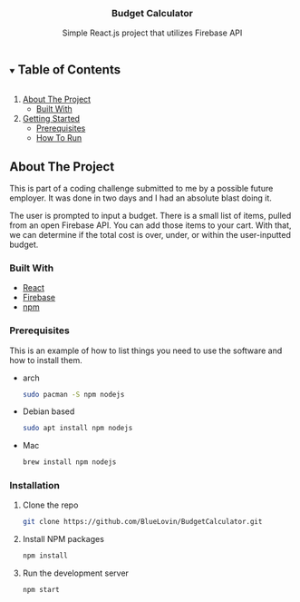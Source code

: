 
<!-- PROJECT LOGO -->
<br />
<p align="center">
  <h3 align="center">Budget Calculator</h3>

  <p align="center">
    Simple React.js project that utilizes Firebase API
    <br />
  </p>
</p>



<!-- TABLE OF CONTENTS -->
<details open="open">
  <summary><h2 style="display: inline-block">Table of Contents</h2></summary>
  <ol>
    <li>
      <a href="#about-the-project">About The Project</a>
      <ul>
        <li><a href="#built-with">Built With</a></li>
      </ul>
    </li>
    <li>
      <a href="#getting-started">Getting Started</a>
      <ul>
        <li><a href="#prerequisites">Prerequisites</a></li>
        <li><a href="#installation">How To Run</a></li>
      </ul>
    </li>
  </ol>
</details>



<!-- ABOUT THE PROJECT -->
## About The Project
This is part of a coding challenge submitted to me by a possible future employer. It was done in two days and I had an absolute blast doing it. 

The user is prompted to input a budget. There is a small list of items, pulled from an open Firebase API. You can add those items to your cart. With that, we can determine if the total cost is over, under, or within the user-inputted budget.

### Built With

* [React](https://github.com/facebook/react)
* [Firebase](https://firebase.google.com/)
* [npm](https://github.com/npm/npm)


### Prerequisites

This is an example of how to list things you need to use the software and how to install them.
* arch
  ```sh
  sudo pacman -S npm nodejs 
  ```
* Debian based
  ```sh
  sudo apt install npm nodejs 
  ```
* Mac
  ```sh
  brew install npm nodejs 
  ```

### Installation

1. Clone the repo
   ```sh
   git clone https://github.com/BlueLovin/BudgetCalculator.git
   ```
2. Install NPM packages
   ```sh
   npm install
   ```
2. Run the development server
   ```sh
   npm start
   ```



